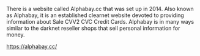 There is a website called Alphabay.cc that was set up in 2014. Also known as Alphabay, it is an established clearnet website devoted to providing information about Sale CVV2 CVC Credit Cards. Alphabay is in many ways similar to the darknet reseller shops that sell personal information for money.

https://alphabay.cc/



